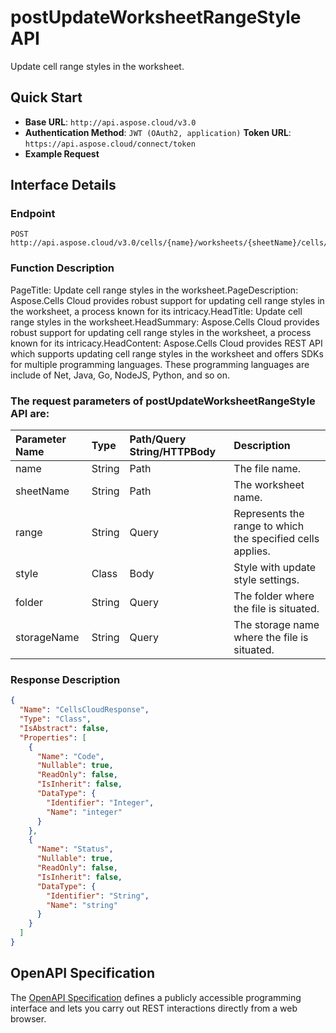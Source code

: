 # **postUpdateWorksheetRangeStyle API**

Update cell range styles in the worksheet. 

## **Quick Start**

- **Base URL**: `http://api.aspose.cloud/v3.0`
- **Authentication Method**: `JWT (OAuth2, application)`  **Token URL**: `https://api.aspose.cloud/connect/token`
- **Example Request** 
<script src="https://gist.github.com/aspose-cells-cloud-gists/8a5b324fdf3e574dbd747c1a1e24b05d.js?file=Example30_PostUpdateWorksheetRangeStyle.cs"></script>

## **Interface Details**

### **Endpoint** 

```
POST http://api.aspose.cloud/v3.0/cells/{name}/worksheets/{sheetName}/cells/style
```

### **Function Description**
PageTitle: Update cell range styles in the worksheet.PageDescription: Aspose.Cells Cloud provides robust support for updating cell range styles in the worksheet, a process known for its intricacy.HeadTitle: Update cell range styles in the worksheet.HeadSummary: Aspose.Cells Cloud provides robust support for updating cell range styles in the worksheet, a process known for its intricacy.HeadContent: Aspose.Cells Cloud provides REST API which supports updating cell range styles in the worksheet and offers SDKs for multiple programming languages. These programming languages are include of Net, Java, Go, NodeJS, Python, and so on.

### The request parameters of **postUpdateWorksheetRangeStyle** API are: 

| Parameter Name | Type | Path/Query String/HTTPBody | Description | 
| :- | :- | :- |:- | 
|name|String|Path|The file name.|
|sheetName|String|Path|The worksheet name.|
|range|String|Query|Represents the range to which the specified cells applies.|
|style|Class|Body|Style with update style settings.|
|folder|String|Query|The folder where the file is situated.|
|storageName|String|Query|The storage name where the file is situated.|


### **Response Description**
```json
{
  "Name": "CellsCloudResponse",
  "Type": "Class",
  "IsAbstract": false,
  "Properties": [
    {
      "Name": "Code",
      "Nullable": true,
      "ReadOnly": false,
      "IsInherit": false,
      "DataType": {
        "Identifier": "Integer",
        "Name": "integer"
      }
    },
    {
      "Name": "Status",
      "Nullable": true,
      "ReadOnly": false,
      "IsInherit": false,
      "DataType": {
        "Identifier": "String",
        "Name": "string"
      }
    }
  ]
}
```

## OpenAPI Specification

The [OpenAPI Specification](https://reference.aspose.cloud/cells/#/CellsController/PostUpdateWorksheetRangeStyle) defines a publicly accessible programming interface and lets you carry out REST interactions directly from a web browser.

